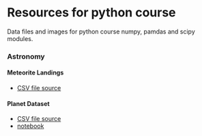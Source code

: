 # Resources for python course
Data files and images for python course numpy, pamdas and scipy modules.



### Astronomy
#### Meteorite Landings 
* [CSV file source](https://www.kaggle.com/datasets/ulrikthygepedersen/meteorite-landings)
#### Planet Dataset
* [CSV file source](https://www.kaggle.com/datasets/iamsouravbanerjee/planet-dataset)
* [notebook](https://www.kaggle.com/code/utkarshsaxenadn/planets-data-visualization-eda)
